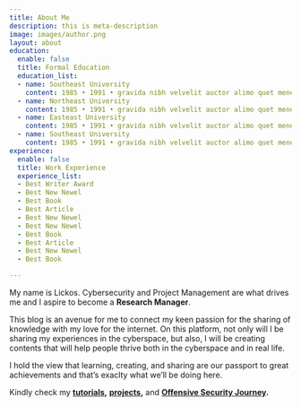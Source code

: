 ```yaml
---
title: About Me
description: this is meta-description
image: images/author.png
layout: about
education:
  enable: false
  title: Formal Education
  education_list:
  - name: Southeast University
    content: 1985 • 1991 • gravida nibh velvelit auctor alimo quet menean solli
  - name: Northeast University
    content: 1985 • 1991 • gravida nibh velvelit auctor alimo quet menean solli
  - name: Easteast University
    content: 1985 • 1991 • gravida nibh velvelit auctor alimo quet menean solli
  - name: Southeast University
    content: 1985 • 1991 • gravida nibh velvelit auctor alimo quet menean solli
experience:
  enable: false
  title: Work Experience
  experience_list:
  - Best Writer Award
  - Best New Newel
  - Best Book
  - Best Article
  - Best New Newel
  - Best New Newel
  - Best Book
  - Best Article
  - Best New Newel
  - Best Book

---
```

My name is Lickos. Cybersecurity and Project Management are what drives me and I aspire to become a **Research Manager**.

This blog is an avenue for me to connect my keen passion for the sharing of knowledge with my love for the internet. On this platform, not only will I be sharing my experiences in the cyberspace, but also, I will be creating contents that will help people thrive both in the cyberspace and in real life.

I hold the view that learning, creating, and sharing are our passport to great achievements and that’s exaclty what we’ll be doing here.

Kindly check my [**tutorials**](https://lickyber.tech/category/blog/tutorials)**,** [**projects**](https://lickyber.tech/category/projects)**,** and [**Offensive Security Journey**](https://offsec.lickyber.tech/)**.**